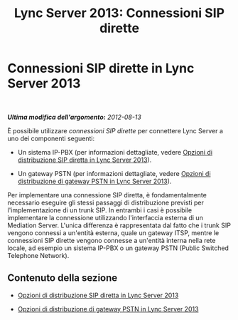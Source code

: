 ﻿---
title: 'Lync Server 2013: Connessioni SIP dirette'
TOCTitle: Connessioni SIP dirette
ms:assetid: 0a37737d-9628-4e36-b27b-c134fa5a3882
ms:mtpsurl: https://technet.microsoft.com/it-it/library/Gg398151(v=OCS.15)
ms:contentKeyID: 49299624
ms.date: 08/24/2015
mtps_version: v=OCS.15
ms.translationtype: HT
---

# Connessioni SIP dirette in Lync Server 2013

 

_**Ultima modifica dell'argomento:** 2012-08-13_

È possibile utilizzare *connessioni SIP dirette* per connettere Lync Server a uno dei componenti seguenti:

  - Un sistema IP-PBX (per informazioni dettagliate, vedere [Opzioni di distribuzione SIP diretta in Lync Server 2013](lync-server-2013-direct-sip-deployment-options.md)).

  - Un gateway PSTN (per informazioni dettagliate, vedere [Opzioni di distribuzione di gateway PSTN in Lync Server 2013](lync-server-2013-pstn-gateway-deployment-options.md)).

Per implementare una connessione SIP diretta, è fondamentalmente necessario eseguire gli stessi passaggi di distribuzione previsti per l'implementazione di un trunk SIP. In entrambi i casi è possibile implementare la connessione utilizzando l'interfaccia esterna di un Mediation Server. L'unica differenza è rappresentata dal fatto che i trunk SIP vengono connessi a un'entità esterna, quale un gateway ITSP, mentre le connessioni SIP dirette vengono connesse a un'entità interna nella rete locale, ad esempio un sistema IP-PBX o un gateway PSTN (Public Switched Telephone Network).

## Contenuto della sezione

  - [Opzioni di distribuzione SIP diretta in Lync Server 2013](lync-server-2013-direct-sip-deployment-options.md)

  - [Opzioni di distribuzione di gateway PSTN in Lync Server 2013](lync-server-2013-pstn-gateway-deployment-options.md)

